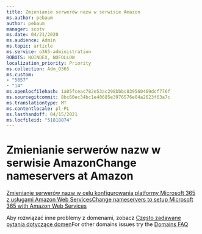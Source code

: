 ```yaml
---
title: Zmienianie serwerów nazw w serwisie Amazon
ms.author: pebaum
author: pebaum
manager: scotv
ms.date: 04/21/2020
ms.audience: Admin
ms.topic: article
ms.service: o365-administration
ROBOTS: NOINDEX, NOFOLLOW
localization_priority: Priority
ms.collection: Adm_O365
ms.custom:
- "5857"
- "14"
ms.openlocfilehash: 1a05fceac782e53ac298bbbc839560469dcf776f
ms.sourcegitcommit: 8bc60ec34bc1e40685e3976576e04a2623f63a7c
ms.translationtype: MT
ms.contentlocale: pl-PL
ms.lasthandoff: 04/15/2021
ms.locfileid: "51818874"
---
```

# <a name="change-nameservers-at-amazon"></a><span data-ttu-id="54754-102">Zmienianie serwerów nazw w serwisie Amazon</span><span class="sxs-lookup"><span data-stu-id="54754-102">Change nameservers at Amazon</span></span>

[<span data-ttu-id="54754-103">Zmienianie serwerów nazw w celu konfigurowania platformy Microsoft 365 z usługami Amazon Web Services</span><span class="sxs-lookup"><span data-stu-id="54754-103">Change nameservers to setup Microsoft 365 with Amazon Web Services</span></span>](https://docs.microsoft.com/microsoft-365/admin/dns/change-nameservers-at-aws?view=o365-worldwide)

<span data-ttu-id="54754-104">Aby rozwiązać inne problemy z domenami, zobacz  [Często zadawane pytania dotyczące domen](https://docs.microsoft.com/microsoft-365/admin/setup/domains-faq?view=o365-worldwide)</span><span class="sxs-lookup"><span data-stu-id="54754-104">For other domains issues try the  [Domains FAQ](https://docs.microsoft.com/microsoft-365/admin/setup/domains-faq?view=o365-worldwide)</span></span>